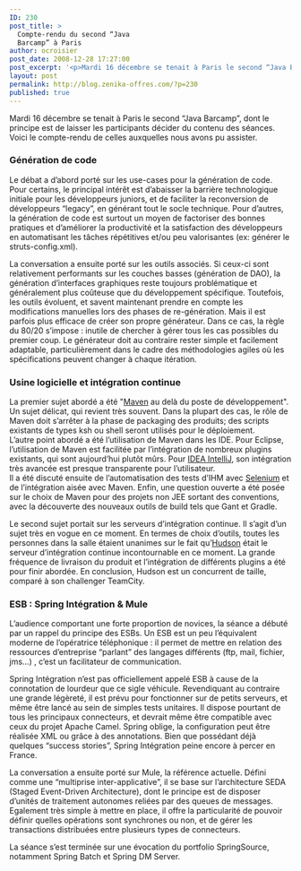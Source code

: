 ```yaml
---
ID: 230
post_title: >
  Compte-rendu du second “Java
  Barcamp” à Paris
author: ocroisier
post_date: 2008-12-28 17:27:00
post_excerpt: '<p>Mardi 16 décembre se tenait à Paris le second “Java Barcamp”, dont le principe est de laisser les participants décider du contenu des séances. Voici le compte-rendu de celles auxquelles nous avons pu assister.</p>'
layout: post
permalink: http://blog.zenika-offres.com/?p=230
published: true
---
```

<p>Mardi 16 décembre se tenait à Paris le second “Java Barcamp”, dont le principe est de laisser les participants décider du contenu des séances. Voici le compte-rendu de celles auxquelles nous avons pu assister.</p>
<!--more-->
<h3>Génération de code</h3> <p>Le débat a d’abord porté sur les use-cases pour la génération de code. Pour certains, le principal intérêt est d’abaisser la barrière technologique initiale pour les développeurs juniors, et de faciliter la reconversion de développeurs “legacy”, en générant tout le socle technique. Pour d’autres, la génération de code est surtout un moyen de factoriser des bonnes pratiques et d’améliorer la productivité et la satisfaction des développeurs en automatisant les tâches répétitives et/ou peu valorisantes (ex: générer le struts-config.xml).</p> <p>La conversation a ensuite porté sur les outils associés. Si ceux-ci sont relativement performants sur les couches basses (génération de DAO), la génération d’interfaces graphiques reste toujours problématique et généralement plus coûteuse que du développement spécifique. Toutefois, les outils évoluent, et savent maintenant prendre en compte les modifications manuelles lors des phases de re-génération. Mais il est parfois plus efficace de créer son propre générateur. Dans ce cas, la règle du 80/20 s’impose&nbsp;: inutile de chercher à gérer tous les cas possibles du premier coup. Le générateur doit au contraire rester simple et facilement adaptable, particulièrement dans le cadre des méthodologies agiles où les spécifications peuvent changer à chaque itération.</p> <h3>Usine logicielle et intégration continue</h3> <p>La premier sujet abordé a été "<a href="http://maven.apache.org/">Maven</a> au delà du poste de développement". Un sujet délicat, qui revient très souvent. Dans la plupart des cas, le rôle de Maven doit s’arrêter à la phase de packaging des produits; des scripts existants de types ksh ou shell seront utilisés pour le déploiement. <br />
L’autre point abordé a été l’utilisation de Maven dans les IDE. Pour Eclipse, l’utilisation de Maven est facilitée par l’intégration de nombreux plugins existants, qui sont aujourd’hui plutôt mûrs. Pour <a href="http://www.jetbrains.com/idea/">IDEA IntelliJ</a>, son intégration très avancée est presque transparente pour l’utilisateur. <br />
Il a été discuté ensuite de l’automatisation des tests d’IHM avec <a href="http://selenium.seleniumhq.org/">Selenium</a> et de l’intégration aisée avec Maven. Enfin, une question ouverte a été posée sur le choix de Maven pour des projets non JEE sortant des conventions, avec la découverte des nouveaux outils de build tels que Gant et Gradle.</p> <p>Le second sujet portait sur les serveurs d’intégration continue. Il s’agit d’un sujet très en vogue en ce moment. En termes de choix d’outils, toutes les personnes dans la salle étaient unanimes sur le fait qu’<a href="https://hudson.dev.java.net/">Hudson</a> était le serveur d’intégration continue incontournable en ce moment. La grande fréquence de livraison du produit et l’intégration de différents plugins a été pour finir abordée. En conclusion, Hudson est un concurrent de taille, comparé à son challenger TeamCity.</p> <h3>ESB&nbsp;: Spring Intégration &amp; Mule</h3> <p>L’audience comportant une forte proportion de novices, la séance a débuté par un rappel du principe des ESBs. Un ESB est un peu l’équivalent moderne de l’opératrice téléphonique&nbsp;: il permet de mettre en relation des ressources d’entreprise “parlant” des langages différents (ftp, mail, fichier, jms…) , c’est un facilitateur de communication.</p> <p>Spring Intégration n’est pas officiellement appelé ESB à cause de la connotation de lourdeur que ce sigle véhicule. Revendiquant au contraire une grande légèreté, il est prévu pour fonctionner sur de petits serveurs, et même être lancé au sein de simples tests unitaires. Il dispose pourtant de tous les principaux connecteurs, et devrait même être compatible avec ceux du projet Apache Camel. Spring oblige, la configuration peut être réalisée XML ou grâce à des annotations. Bien que possédant déjà quelques “success stories”, Spring Intégration peine encore à percer en France.</p> <p>La conversation a ensuite porté sur Mule, la référence actuelle. Défini comme une “multiprise inter-applicative”, il se base sur l’architecture SEDA (Staged Event-Driven Architecture), dont le principe est de disposer d’unités de traitement autonomes reliées par des queues de messages. Egalement très simple à mettre en place, il offre la particularité de pouvoir définir quelles opérations sont synchrones ou non, et de gérer les transactions distribuées entre plusieurs types de connecteurs.</p> <p>La séance s’est terminée sur une évocation du portfolio SpringSource, notamment Spring Batch et Spring DM Server.</p>